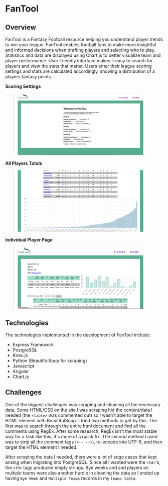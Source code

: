 # FanTool

## Overview

FanTool is a Fantasy Football resource helping you understand player trends to win your league. FanTool enables football fans to make more insightful and informed decisions when drafting players and selecting who to play. Statistics and data are displayed using Chart.js to better visualize team and player performance. User-friendly interface makes it easy to search for players and view the stats that matter. Users enter their league scoring settings and stats are calculated accordingly, showing a distribution of a players fantasy points.

__Scoring Settings__

><img src="/client/images/readme-ss1.png" width="400">

__All Players Totals__

><img src="/client/images/readme-ss2.png" width="400">

__Individual Player Page__

><img src="/client/images/readme-ss3.png" width="400">

## Technologies

The technologies implemented in the development of FanTool include:

* Express Framework
* PostgreSQL
* Knex.js
* Python (BeautifulSoup for scraping)
* Javascript
* Angular
* Chart.js

## Challenges

One of the biggest challenges was scraping and cleaning all the necessary data. Some HTML/CSS on the site I was scraping hid the content/data I needed (the `<table>` was commented out) so I wasn't able to target the HTML element with BeautifulSoup. I tried two methods to get by this. The first was to search through the entire html document and find all the comments using RegEx. After some research, RegEx isn't the most stable way for a task like this, it's more of a quick fix. The second method I used was to strip all the comment tags (`<-- -->`), re-encode into UTF-8, and then target the HTML element I needed.

After scraping the data I needed, there were a lot of edge cases that kept arising when migrating into PostgreSQL. Since all I wanted were the `<td>`'s, the `<th>` tags produced empty strings. Bye weeks and and players on multiple teams were also another hurdle in cleaning the data so I ended up having `Bye Week` and `Multiple Teams` records in my `teams table`.
